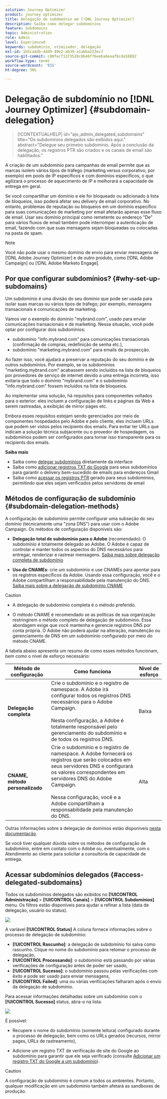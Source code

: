 ```yaml
---
solution: Journey Optimizer
product: journey optimizer
title: Delegação de subdomínio em [!DNL Journey Optimizer]
description: Saiba como delegar subdomínios
feature: Subdomains
topic: Administration
role: Admin
level: Experienced
keywords: subdomínio, otimizador, delegação
exl-id: 1b5ca4db-44d9-49e2-ab39-a1abba223ec7
source-git-commit: c80fecf1373528c8b46f76ee6a6eaafbcda58892
workflow-type: tm+mt
source-wordcount: '915'
ht-degree: 30%

---
```


# Delegação de subdomínio no [!DNL Journey Optimizer] {#subdomain-delegation}

>[!CONTEXTUALHELP]
>id="ajo_admin_delegated_subdomains"
>title="Os subdomínios delegados são exibidos aqui."
>abstract="Delegue seu primeiro subdomínio. Após a conclusão da delegação, os registros PTR são criados e os canais de email são habilitados."

A criação de um subdomínio para campanhas de email permite que as marcas isolem vários tipos de tráfego (marketing versus corporativo, por exemplo) em pools de IP específicos e com domínios específicos, o que agilizará o processo de aquecimento de IP e melhorará a capacidade de entrega em geral.

Se você compartilhar um domínio e ele for bloqueado ou adicionado à lista de bloqueios, isso poderá afetar seu delivery de email corporativo. No entanto, problemas de reputação ou bloqueios em um domínio específico para suas comunicações de marketing por email afetarão apenas esse fluxo de email. Usar seu domínio principal como remetente ou endereço &quot;De&quot; para vários fluxos de email também pode interromper a autenticação de email, fazendo com que suas mensagens sejam bloqueadas ou colocadas na pasta de spam.

>[!NOTE]
>
>Você não pode usar o mesmo domínio de envio para enviar mensagens de [!DNL Adobe Journey Optimizer] e de outro produto, como [!DNL Adobe Campaign] ou [!DNL Adobe Marketo Engage].

## Por que configurar subdomínios? {#why-set-up-subdomains}

Um subdomínio é uma divisão do seu domínio que pode ser usada para isolar suas marcas ou vários tipos de tráfego; por exemplo, mensagens transacionais e comunicações de marketing.

Vamos ver o exemplo do domínio &quot;mybrand.com&quot;, usado para enviar comunicações transacionais e de marketing. Nessa situação, você pode optar por configurar dois subdomínios:

* subdomínio &quot;info.mybrand.com&quot; para comunicações transacionais (confirmação de compras, redefinição de senha etc.),
* subdomínio &quot;marketing.mybrand.com&quot; para emails de prospecção.

Ao fazer isso, você ajudará a preservar a reputação do seu domínio e de outros subdomínios. Por exemplo, se os subdomínios &quot;marketing.mybrand.com&quot; acabassem sendo incluídos na lista de bloqueios por provedores de serviço de internet devido a uma entrega incorreta, isso evitaria que todo o domínio &quot;mybrand.com&quot; e o subdomínio &quot;info.mybrand.com&quot; fossem incluídos na lista de bloqueios.

Ao implementar uma solução, há requisitos para componentes voltados para o exterior: eles incluem a configuração de links e páginas da Web a serem rastreadas, a exibição de mirror pages etc.

Embora esses requisitos estejam sendo gerenciados por meio de componentes hospedados pelo Adobe e pelo cliente, eles incluem URLs que podem ser vistos pelos recipients dos emails. Para evitar ter URLs que indicam a solução técnica subjacente ou o provedor de hospedagem, os subdomínios podem ser configurados para tornar isso transparente para os recipients dos emails.

**Saiba mais**

* Saiba como [delegar subdomínios](delegate-subdomain.md) diretamente da interface
* Saiba como [adicionar registros TXT do Google](google-txt.md) para seus subdomínios para garantir o delivery bem-sucedido de emails para endereços Gmail
* Saiba como [acessar os registros PTR](ptr-records.md) gerado para seus subdomínios, permitindo que eles sejam verificados pelos servidores de email

## Métodos de configuração de subdomínio {#subdomain-delegation-methods}

A configuração de subdomínio permite configurar uma subseção do seu domínio (tecnicamente uma &quot;zona DNS&quot;) para usar com o Adobe Campaign. Os métodos de configuração disponíveis são:

* **Delegação total de subdomínio para o Adobe** (recomendado): O subdomínio é totalmente delegado ao Adobe. O Adobe é capaz de controlar e manter todos os aspectos do DNS necessários para entregar, renderizar e rastrear mensagens. [Saiba mais sobre delegação completa de subdomínio](delegate-subdomain.md#full-subdomain-delegation)

* **Uso de CNAMEs**: crie um subdomínio e use CNAMEs para apontar para os registros específicos da Adobe. Usando essa configuração, você e o Adobe compartilham a responsabilidade pela manutenção do DNS. [Saiba mais sobre a delegação de subdomínio CNAME](delegate-subdomain.md#cname-subdomain-delegation)

>[!CAUTION]
>
>* A delegação de subdomínio completa é o método preferido.
>
>* O método CNAME é recomendado se as políticas de sua organização restringirem o método completo de delegação de subdomínio. Essa abordagem exige que você mantenha e gerencie registros DNS por conta própria. O Adobe não poderá ajudar na alteração, manutenção ou gerenciamento de DNS em um subdomínio configurado por meio do método CNAME.

A tabela abaixo apresenta um resumo de como esses métodos funcionam, bem como o nível de esforço necessário:

| Método de configuração | Como funciona | Nível de esforço |
|---|---|---|
| **Delegação completa** | Crie o subdomínio e o registro de namespace. A Adobe irá configurar todos os registros DNS necessários para o Adobe Campaign.<br/><br/>Nesta configuração, a Adobe é totalmente responsável pelo gerenciamento do subdomínio e de todos os registros DNS. | Baixa |
| **CNAME, método personalizado** | Crie o subdomínio e o registro de namespace. A Adobe fornecerá os registros que serão colocados em seus servidores DNS e configurará os valores correspondentes em servidores DNS do Adobe Campaign.<br/><br/>Nessa configuração, você e a Adobe compartilham a responsabilidade pela manutenção do DNS. | Alta |

Outras informações sobre a delegação de domínios estão disponíveis [nesta documentação](https://experienceleague.adobe.com/docs/deliverability-learn/deliverability-best-practice-guide/additional-resources/product-specific-resources/campaign/ac-domain-name-setup.html?lang=pt-BR).

Se você tiver qualquer dúvida sobre os métodos de configuração de subdomínio, entre em contato com o Adobe ou, eventualmente, com o Atendimento ao cliente para solicitar a consultoria de capacidade de entrega.

## Acessar subdomínios delegados {#access-delegated-subdomains}

Todos os subdomínios delegados são exibidos no **[!UICONTROL Administração]** > **[!UICONTROL Canais]** > **[!UICONTROL Subdomínios]** menu. Os filtros estão disponíveis para ajudar a refinar a lista (data de delegação, usuário ou status).

![](assets/subdomain-list.png)

A variável **[!UICONTROL Status]** A coluna fornece informações sobre o processo de delegação de subdomínio:

* **[!UICONTROL Rascunho]**: a delegação de subdomínio foi salva como rascunho. Clique no nome do subdomínio para retomar o processo de delegação,
* **[!UICONTROL Processando]**: o subdomínio está passando por várias verificações de configuração antes de poder ser usado,
* **[!UICONTROL Sucesso]**: o subdomínio passou pelas verificações com êxito e pode ser usado para enviar mensagens,
* **[!UICONTROL Failed]**: uma ou várias verificações falharam após o envio da delegação de subdomínio.

Para acessar informações detalhadas sobre um subdomínio com o **[!UICONTROL Sucesso]** status, abra-o na lista.

![](assets/subdomain-delegated.png)

É possível:

* Recupere o nome do subdomínio (somente leitura) configurado durante o processo de delegação, bem como os URLs gerados (recursos, mirror pages, URLs de rastreamento),

* Adicione um registro TXT de verificação de site do Google ao subdomínio para garantir que ele seja verificado (consulte [Adicionar um registro TXT do Google a um subdomínio](google-txt.md)).


>[!CAUTION]
>
>A configuração de subdomínio é comum a todos os ambientes. Portanto, qualquer modificação em um subdomínio também afetará as sandboxes de produção.
